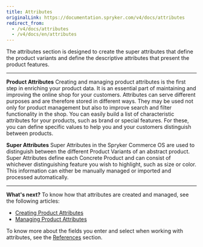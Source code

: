 ```yaml
---
title: Attributes
originalLink: https://documentation.spryker.com/v4/docs/attributes
redirect_from:
  - /v4/docs/attributes
  - /v4/docs/en/attributes
---
```


The attributes section is designed to create the super attributes that define the product variants and define the descriptive attributes that present the product features.
***
**Product Attributes**
Creating and managing product attributes is the first step in enriching your product data. It is an essential part of maintaining and improving the online shop for your customers. Attributes can serve different purposes and are therefore stored in different ways. They may be used not only for product management but also to improve search and filter functionality in the shop.
You can easily build a list of characteristic attributes for your products, such as brand or special features. For these, you can define specific values to help you and your customers distinguish between products. 

**Super Attributes**
Super Attributes in the Spryker Commerce OS are used to distinguish between the different Product Variants of an abstract product. Super Attributes define each Concrete Product and can consist of whichever distinguishing feature you wish to highlight, such as size or color. This information can either be manually managed or imported and processed automatically. 
***
**What's next?**
To know how that attributes are created and managed, see the following articles:
* [Creating Product Attributes](/docs/scos/dev/user-guides/202001.0/back-office-user-guide/products/attributes/creating-a-prod)
* [Managing Product Attributes](/docs/scos/dev/user-guides/202001.0/back-office-user-guide/products/attributes/managing-attrib)

To know more about the fields you enter and select when working with attributes, see the [References](/docs/scos/dev/user-guides/202001.0/back-office-user-guide/products/attributes/references/attributes-refe) section.
